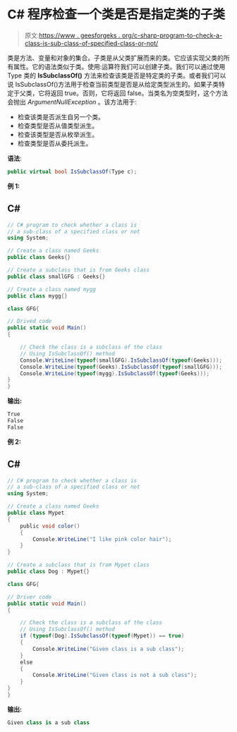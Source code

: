 # C# 程序检查一个类是否是指定类的子类

> 原文:[https://www . geesforgeks . org/c-sharp-program-to-check-a-class-is-sub-class-of-specified-class-or-not/](https://www.geeksforgeeks.org/c-sharp-program-to-check-a-class-is-a-sub-class-of-a-specified-class-or-not/)

类是方法、变量和对象的集合。子类是从父类扩展而来的类。它应该实现父类的所有属性。它的语法类似于类。使用:运算符我们可以创建子类。我们可以通过使用 Type 类的 **IsSubclassOf()** 方法来检查该类是否是特定类的子类。或者我们可以说 IsSubclassOf()方法用于检查当前类型是否是从给定类型派生的。如果子类特定于父类，它将返回 true。否则，它将返回 false。当类名为空类型时，这个方法会抛出 *ArgumentNullException* 。该方法用于:

*   检查该类是否派生自另一个类。
*   检查类型是否从值类型派生。
*   检查该类型是否从枚举派生。
*   检查类型是否从委托派生。

**语法**:

```cs
public virtual bool IsSubclassOf(Type c);
```

**例 1:**

## C#

```cs
// C# program to check whether a class is
// a sub-class of a specified class or not
using System;

// Create a class named Geeks
public class Geeks{}

// Create a subclass that is from Geeks class
public class smallGFG : Geeks{}

// Create a class named mygg
public class mygg{}

class GFG{

// Drived code
public static void Main()
{

    // Check the class is a subclass of the class
    // Using IsSubclassOf() method
    Console.WriteLine(typeof(smallGFG).IsSubclassOf(typeof(Geeks)));
    Console.WriteLine(typeof(Geeks).IsSubclassOf(typeof(smallGFG)));
    Console.WriteLine(typeof(mygg).IsSubclassOf(typeof(Geeks)));
}
}
```

**输出:**

```cs
True
False
False
```

**例 2:**

## C#

```cs
// C# program to check whether a class is
// a sub-class of a specified class or not
using System;

// Create a class named Geeks
public class Mypet
{
    public void color()
    {
        Console.WriteLine("I like pink color hair");
    }
}

// Create a subclass that is from Mypet class
public class Dog : Mypet{}

class GFG{

// Driver code
public static void Main()
{

    // Check the class is a subclass of the class
    // Using IsSubclassOf() method
    if (typeof(Dog).IsSubclassOf(typeof(Mypet)) == true)
    {
        Console.WriteLine("Given class is a sub class");
    }
    else
    {
        Console.WriteLine("Given class is not a sub class");
    }
}
}
```

**输出:**

```cs
Given class is a sub class
```